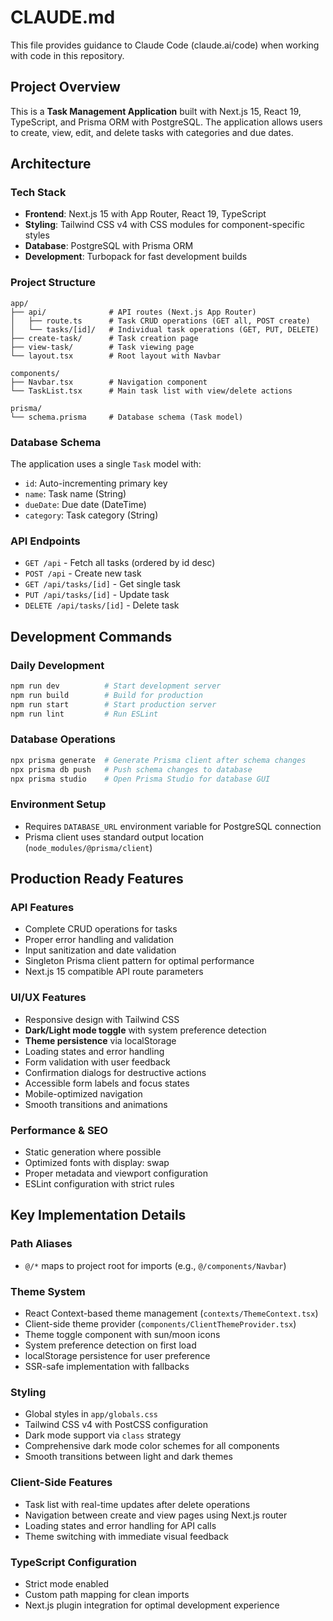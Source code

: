 # CLAUDE.md

This file provides guidance to Claude Code (claude.ai/code) when working with code in this repository.

## Project Overview

This is a **Task Management Application** built with Next.js 15, React 19, TypeScript, and Prisma ORM with PostgreSQL. The application allows users to create, view, edit, and delete tasks with categories and due dates.

## Architecture

### Tech Stack
- **Frontend**: Next.js 15 with App Router, React 19, TypeScript
- **Styling**: Tailwind CSS v4 with CSS modules for component-specific styles
- **Database**: PostgreSQL with Prisma ORM
- **Development**: Turbopack for fast development builds

### Project Structure
```
app/
├── api/              # API routes (Next.js App Router)
│   ├── route.ts      # Task CRUD operations (GET all, POST create)
│   └── tasks/[id]/   # Individual task operations (GET, PUT, DELETE)
├── create-task/      # Task creation page
├── view-task/        # Task viewing page
└── layout.tsx        # Root layout with Navbar

components/
├── Navbar.tsx        # Navigation component
└── TaskList.tsx      # Main task list with view/delete actions

prisma/
└── schema.prisma     # Database schema (Task model)
```

### Database Schema
The application uses a single `Task` model with:
- `id`: Auto-incrementing primary key
- `name`: Task name (String)
- `dueDate`: Due date (DateTime)
- `category`: Task category (String)

### API Endpoints
- `GET /api` - Fetch all tasks (ordered by id desc)
- `POST /api` - Create new task
- `GET /api/tasks/[id]` - Get single task
- `PUT /api/tasks/[id]` - Update task
- `DELETE /api/tasks/[id]` - Delete task

## Development Commands

### Daily Development
```bash
npm run dev          # Start development server
npm run build        # Build for production
npm run start        # Start production server
npm run lint         # Run ESLint
```

### Database Operations
```bash
npx prisma generate  # Generate Prisma client after schema changes
npx prisma db push   # Push schema changes to database
npx prisma studio    # Open Prisma Studio for database GUI
```

### Environment Setup
- Requires `DATABASE_URL` environment variable for PostgreSQL connection
- Prisma client uses standard output location (`node_modules/@prisma/client`)

## Production Ready Features

### API Features
- Complete CRUD operations for tasks
- Proper error handling and validation
- Input sanitization and date validation
- Singleton Prisma client pattern for optimal performance
- Next.js 15 compatible API route parameters

### UI/UX Features
- Responsive design with Tailwind CSS
- **Dark/Light mode toggle** with system preference detection
- **Theme persistence** via localStorage
- Loading states and error handling
- Form validation with user feedback
- Confirmation dialogs for destructive actions
- Accessible form labels and focus states
- Mobile-optimized navigation
- Smooth transitions and animations

### Performance & SEO
- Static generation where possible
- Optimized fonts with display: swap
- Proper metadata and viewport configuration
- ESLint configuration with strict rules

## Key Implementation Details

### Path Aliases
- `@/*` maps to project root for imports (e.g., `@/components/Navbar`)

### Theme System
- React Context-based theme management (`contexts/ThemeContext.tsx`)
- Client-side theme provider (`components/ClientThemeProvider.tsx`)
- Theme toggle component with sun/moon icons
- System preference detection on first load
- localStorage persistence for user preference
- SSR-safe implementation with fallbacks

### Styling
- Global styles in `app/globals.css`
- Tailwind CSS v4 with PostCSS configuration
- Dark mode support via `class` strategy
- Comprehensive dark mode color schemes for all components
- Smooth transitions between light and dark themes

### Client-Side Features
- Task list with real-time updates after delete operations
- Navigation between create and view pages using Next.js router
- Loading states and error handling for API calls
- Theme switching with immediate visual feedback

### TypeScript Configuration
- Strict mode enabled
- Custom path mapping for clean imports
- Next.js plugin integration for optimal development experience